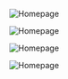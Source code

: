 ![Homepage](Homepage.md#当前任务)

![Homepage](Homepage.md#2025蝙绿企划#概述)

![Homepage](Homepage.md#2025蝙绿企划#文字)

![Homepage](Homepage.md#脑洞)

